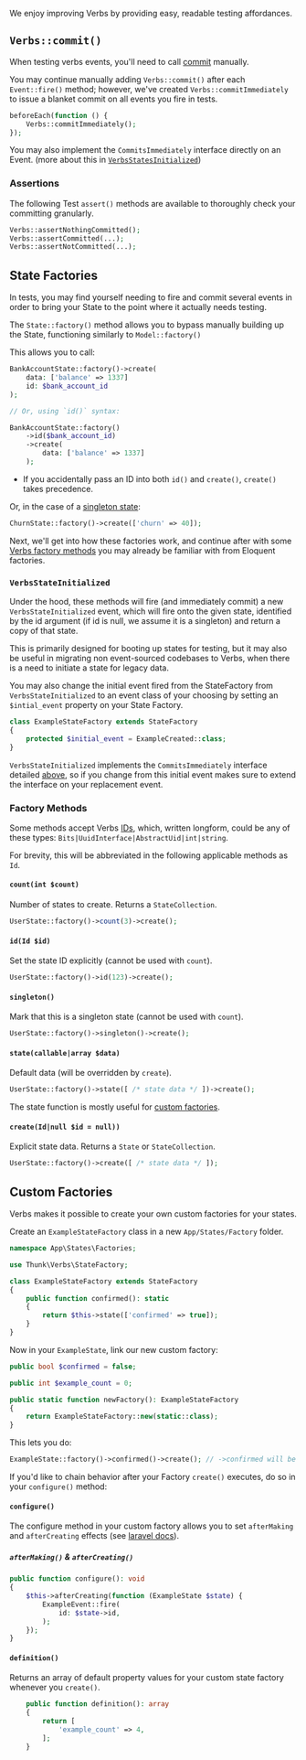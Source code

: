 We enjoy improving Verbs by providing easy, readable testing affordances.

## `Verbs::commit()`

When testing verbs events, you'll need to call [commit](/docs/reference/events#content-committing) manually.

You may continue manually adding `Verbs::commit()` after each `Event::fire()` method; however, we've created `Verbs::commitImmediately` to issue a blanket commit on all events you fire in tests.

```php
beforeEach(function () {
    Verbs::commitImmediately();
});
```

You may also implement the `CommitsImmediately` interface directly on an Event.
(more about this in [`VerbsStatesInitialized`](testing#content-verbsstateinitialized))

### Assertions

The following Test `assert()` methods are available to thoroughly check your committing granularly.

```php
Verbs::assertNothingCommitted();
Verbs::assertCommitted(...);
Verbs::assertNotCommitted(...);
```

## State Factories

In tests, you may find yourself needing to fire and commit several events in order to bring your State to the point where it actually needs testing.

The `State::factory()` method allows you to bypass manually building up the State, functioning similarly to `Model::factory()`

This allows you to call:

```php
BankAccountState::factory()->create(
    data: ['balance' => 1337]
    id: $bank_account_id
);

// Or, using `id()` syntax:

BankAccountState::factory()
    ->id($bank_account_id)
    ->create(
        data: ['balance' => 1337]
    );
```

- If you accidentally pass an ID into both `id()` and `create()`, `create()` takes precedence.

Or, in the case of a [singleton state](/docs/reference/states#content-singleton-states):

```php
ChurnState::factory()->create(['churn' => 40]);
```

Next, we'll get into how these factories work, and continue after with some [Verbs factory methods](testing#content-factory-methods) you may already be familiar with from Eloquent factories.

### `VerbsStateInitialized`

Under the hood, these methods will fire (and immediately commit) a new `VerbsStateInitialized` event, which will fire onto the given state, identified by the id argument (if id is null, we assume it is a singleton) and return a copy of that state.

This is primarily designed for booting up states for testing, but it may also be useful in migrating non event-sourced codebases to Verbs, when there is a need to initiate a state for legacy data.

You may also change the initial event fired from the StateFactory from `VerbsStateInitialized` to an event class of your choosing by setting an `$intial_event` property on your State Factory.

```php
class ExampleStateFactory extends StateFactory
{
    protected $initial_event = ExampleCreated::class;
}
```

`VerbsStateInitialized` implements the `CommitsImmediately` interface detailed [above](testing#content-verbscommit), so if you change from this initial event makes sure to extend the interface on your replacement event.

### Factory Methods

Some methods accept Verbs [IDs](/docs/technical/ids), which, written longform, could be any of these types: `Bits|UuidInterface|AbstractUid|int|string`.

For brevity, this will be abbreviated in the following applicable methods as `Id`.

#### `count(int $count)`

Number of states to create. Returns a `StateCollection`.

```php
UserState::factory()->count(3)->create();
```

#### `id(Id $id)`

Set the state ID explicitly (cannot be used with `count`).

```php
UserState::factory()->id(123)->create();
```

#### `singleton()`

Mark that this is a singleton state (cannot be used with `count`).

```php
UserState::factory()->singleton()->create();
```

#### `state(callable|array $data)`

Default data (will be overridden by `create`).

```php
UserState::factory()->state([ /* state data */ ])->create();
```

The state function is mostly useful for [custom factories](#content-custom-factories).

#### `create(Id|null $id = null))`

Explicit state data. Returns a `State` or `StateCollection`.

```php
UserState::factory()->create([ /* state data */ ]);
```

## Custom Factories

Verbs makes it possible to create your own custom factories for your states.

Create an `ExampleStateFactory` class in a new `App/States/Factory` folder.

```php
namespace App\States\Factories;

use Thunk\Verbs\StateFactory;

class ExampleStateFactory extends StateFactory
{
    public function confirmed(): static
    {
        return $this->state(['confirmed' => true]);
    }
}
```

Now in your `ExampleState`, link our new custom factory:

```php
public bool $confirmed = false;

public int $example_count = 0;

public static function newFactory(): ExampleStateFactory
{
    return ExampleStateFactory::new(static::class);
}
```

This lets you do:

```php
ExampleState::factory()->confirmed()->create(); // ->confirmed will be true
```

If you'd like to chain behavior after your Factory `create()` executes, do so in your `configure()` method:

#### `configure()`

The configure method in your custom factory allows you to set `afterMaking` and `afterCreating` effects (see [laravel docs](https://laravel.com/docs/11.x/eloquent-factories#factory-callbacks)).

##### `afterMaking()` & `afterCreating()`

```php
public function configure(): void
{
    $this->afterCreating(function (ExampleState $state) {
        ExampleEvent::fire(
            id: $state->id,
        );
    });
}
```

#### `definition()`

Returns an array of default property values for your custom state factory whenever you `create()`.

```php
    public function definition(): array
    {
        return [
            'example_count' => 4,
        ];
    }
```
